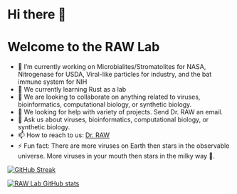 # Hi there 👋
# Welcome to the RAW Lab 

- 🔭 I’m currently working on Microbialites/Stromatolites for NASA, Nitrogenase for USDA, Viral-like particles for industry, and the bat immune system for NIH
- 🌱 We currently learning Rust as a lab
- 👯 We are looking to collaborate on anything related to viruses, bioinformatics, computational biology, or synthetic biology. 
- 🤔 We looking for help with variety of projects. Send Dr. RAW an email. 
- 💬 Ask us about viruses, bioinformatics, computational biology, or synthetic biology. 
- 📫 How to reach to us: [Dr. RAW](mailto:rwhit101@charlotte.edu)
- ⚡ Fun fact: There are more viruses on Earth then stars in the observable universe. More viruses in your mouth then stars in the milky way 🌌.


[![GitHub Streak](https://streak-stats.demolab.com/?user=raw-lab)](https://git.io/streak-stats)

[![RAW Lab GitHub stats](https://github-readme-stats.vercel.app/api?username=raw-lab)](https://github.com/raw-lab/github-readme-stats)
